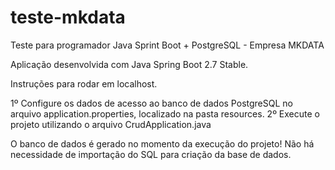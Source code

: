 # teste-mkdata
Teste para programador Java Sprint Boot + PostgreSQL - Empresa MKDATA


Aplicação desenvolvida com Java Spring Boot 2.7 Stable.

Instruções para rodar em localhost.

1º Configure os dados de acesso ao banco de dados PostgreSQL no arquivo application.properties, localizado na pasta resources. 
2º Execute o projeto utilizando o arquivo CrudApplication.java

O banco de dados é gerado no momento da execução do projeto! 
Não há necessidade de importação do SQL para criação da base de dados. 
